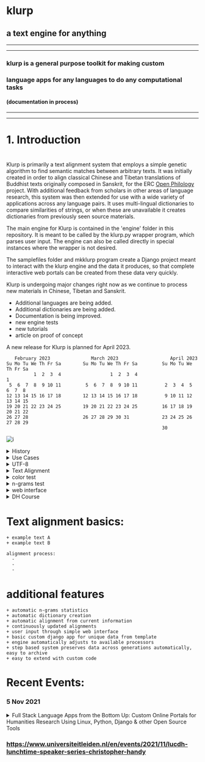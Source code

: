 # klurp

## a text engine for anything

***

***

### klurp is a general purpose toolkit for making custom
### language apps for any languages to do any computational tasks
#### (documentation in process)

***

***

#
# 1. Introduction
#

Klurp is primarily a text alignment system that employs a simple genetic algorithm to find semantic matches between arbitrary texts. It was initially created in order to align classical Chinese and Tibetan translations of Buddhist texts originally composed in Sanskrit, for the ERC [Open Philology](https://cordis.europa.eu/project/id/741884) project. With additional feedback from scholars in other areas of language research, this system was then extended for use with a wide variety of applications across any language pairs. It uses multi-lingual dictionaries to compare similarities of strings, or when these are unavailable it creates
dictionaries from previously seen source materials.

The main engine for Klurp is contained in the 'engine' folder in this repository. It is meant to be called by the klurp.py wrapper program, which parses user input. The engine can also be called directly in special instances where the wrapper is not desired.

The samplefiles folder and mkklurp program create a Django project meant to interact with the klurp engine and the data it produces, so that complete interactive web portals can be created from these data very quickly.

Klurp is undergoing major changes right now as we continue to process new materials in Chinese, Tibetan and Sanskrit.
- Additional languages are being added.
- Additional dictionaries are being added.
- Documentation is being improved.
- new engine tests
- new tutorials
- article on proof of concept

A new release for Klurp is planned for April 2023.

``    February 2023               March 2023                   April 2023         ``  
`` Su Mo Tu We Th Fr Sa        Su Mo Tu We Th Fr Sa         Su Mo Tu We Th Fr Sa  ``      
``           1  2  3  4                  1  2  3  4                            1  ``  
``  5  6  7  8  9 10 11         5  6  7  8  9 10 11          2  3  4  5  6  7  8  ``  
`` 12 13 14 15 16 17 18        12 13 14 15 16 17 18          9 10 11 12 13 14 15  ``  
`` 19 20 21 22 23 24 25        19 20 21 22 23 24 25         16 17 18 19 20 21 22  ``  
`` 26 27 28                    26 27 28 29 30 31            23 24 25 26 27 28 29  ``    
``                                                          30                    ``  
                                                        
![i](https://openphilology.eu/media/pages/news/524279882-1558970201/newsdatech2019.05.png)

<details><summary>History</summary>

Klurp began as the successor to my simple n-grams extraction program, ![aks](https://github.com/handyc/aks).
That program was lacking a user interface as well as other features that
became desirable as I continued to explore patterns in texts.

</details>

<details><summary>Use Cases</summary>

Klurp was initially created with a specific need for locating and
interacting with text patterns in Sanskrit, Tibetan and Chinese
Buddhist texts.

</details>

<details><summary>UTF-8</summary>

Klurp uses UTF-8 by default in order to avoid common problems with non-roman character sets.
Klurp has been tested on Tibetan and Chinese character sets primarily and is in the process of
adding tests for many other character sets.

</details>

<details>
<summary>Text Alignment</summary>

+ Sample alignment from [Gaṅgottaraparipṛcchā](https://www2.hf.uio.no/polyglotta/index.php?page=fulltext&vid=1179&view=fulltext):
    +  ``’di skad bdag gis thos pa dus gcig na | bcom ldan ’das mnyan yod na rgyal bu rgyal byed kyi tshal mgon med zas sbyin gyi kun dga' ra ba na bzhugs te |``  
    + ``如是我聞。一時佛在舍衛國祇樹給孤獨園。``  

+ Sample alignments from [vinaya texts](https://sites.google.com/site/sikkhamana/overview):
    +  <details><summary>``96. yā puna bhikṣuṇī ūna-viṁśati-varṣāṁ kumārī-bhūtāṁ upasthāpayet pācattikaṁ``</summary>lokottaravāda prātimokṣa https://sites.google.com/site/bhikkhunipatimokkha/lokottaravada:8rulesonsikkhamana2yearstr</details>  
    +  <details><summary>``96. 若比丘尼。與減二十雨童女。受具足者波夜提。``</summary>[mahāsāṅghika prātimokṣa](https://sites.google.com/site/bhikkhunipatimokkha/mahasanghika:8rulesonsikkhamana2yearstra)</details>
    +  <details><summary>``104. 若比丘尼。與未滿十二歲已嫁女受具足戒。波逸提。``</summary>[mahīśāsaka prātimokṣa](https://sites.google.com/site/bhikkhunipatimokkha/mahisasaka:8rulesonsikkhamana2yearstrain)</details>  
    +  <details><summary>``108. 若比丘尼。畜未滿十二歲已嫁女為眾。波夜提。``</summary>[sarvāstivāda prātimokṣa](https://sites.google.com/site/bhikkhunipatimokkha/sarvastivada:9rulesonsikkhamana2yearstra)</details>
    +  <details><summary>``108 . 若復苾芻尼知曾嫁女人年未滿十二。與出家者。波逸底迦。``</summary>[mūlasarvāstivāda prātimokṣa](https://sites.google.com/site/bhikkhunipatimokkha/mulasarvas(chinese):6rulesonsikkhamanatr)</details>
   
+ Sample alignment [sutta](https://suttacentral.net/mn12)
+ Sample alignment sutra
+ [rkts tibetan canons](https://github.com/brunogml/rKTs)
+ https://www2.hf.uio.no/polyglotta/index.php?page=fulltext&vid=511&view=fulltext
     +  utpādātyantavighno ’nyo nirodho ’pratisaṃkhyayā || 1.6 || 
     + 偈曰 恒遮欲生生 別有非擇滅 
     + 永礙當生得非擇滅 
     + | skye la gtan du bgegs byed pa | ’gog gźan so sor brtags min pas | 
+ Sample alignment [abhidharma](https://www.academia.edu/35577177/A_translation_of_the_quotations_in_%C5%9Aamathadevas_Abhidharmako%C5%9Bop%C4%81yik%C4%81_%E1%B9%AD%C4%ABk%C4%81_parallel_to_the_Chinese_Sa%E1%B9%83yukta_%C4%81gama_discourses_231_238_240_245_252_and_255)
+ https://read.84000.co/translation/toh72.html  
</details>


<details><summary>color test</summary>
$\fcolorbox{yellow}{lime} {96. yā puna bhikṣuṇī } \colorbox{white}{red} {ūna-viṁśati-varṣāṁ kumārī-bhūtāṁ upasthāpayet pācattikaṁ}$  
$\color{lime}{96. yā puna bhikṣuṇī }  \ \ \color{red}{ūna-viṁśati-varṣāṁ kumārī-bhūtāṁ upasthāpayet pācattikaṁ}$  
  
$\fcolorbox{yellow}{lime} {"96. 若比丘尼。"} \colorbox{white}{red} {與減二十雨童女。受具足者波夜提。}$  

$\fcolorbox{yellow}{lime} {104. 若比丘尼。} \colorbox{white}{red} {與未滿十二歲已嫁女受具足戒。波逸提。}$  

$\fcolorbox{yellow}{lime} {108. 若比丘尼。} \colorbox{white}{red} {畜未滿十二歲已嫁女為眾。波夜提。}$  

$\fcolorbox{yellow}{lime} {108 . 若復苾芻尼知} \colorbox{white}{red} {曾嫁女人年未滿十二。與出家者。波逸底迦。}$  

$\mathscr{\color{red}{yā puna bhikṣuṇī} \ \ \color{blue}{ūna-viṁśati-varṣāṁ } \ \ \color{yellow}{kumārī-bhūtāṁ upasthāpayet pācattikaṁ}}$
$\color{red}{yā puna bhikṣuṇī} \ \ \color{blue}{ūna-viṁśati-varṣāṁ } \ \ \color{yellow}{kumārī-bhūtāṁ upasthāpayet pācattikaṁ}$  
  
$\mathscr{\color{red}{this} \ \ \color{blue}{is \ \ a \ \ paragraph} \ \ \color{yellow}{in \ \ another \ \ font}}$

</details>

<details><summary>n-grams test</summary>
$\color{lime}{96. yā puna bhikṣuṇī }$  
  
$\color{lime} {96. 若比丘尼。}$  

$\color{lime} {104. 若比丘尼。}$  

$\color{lime} {108. 若比丘尼。}$  

$\color{lime} {108 . 若復苾芻尼知}$  

</details>
  
<details><summary>web interface</summary>

Klurp uses the Django web framework to create simple app interfaces easily.
Klurp includes various scripts to automate the creation of these apps.

Link to Klurp demo page [coming soon](https://github.com)

</details>

<details><summary>DH Course</summary>

I have received numerous requests for the course materials associated with
the digital humanities course I created and taught at Leiden University
from 2018 through 2021. I have started putting these materials online and
will soon move them to a separate repository for easier access.

course week by week
+ Week 1: The Unix/Linux command line
    + https://dhtools.org
    + ssh
+ Week 2: Userland
    + bash
    + nano
    + pico
    + vim
    + emacs
    + grep
    + sed
    + awk
+ Week 3: History and Structure of WWW
    + HTML
    + CSS
    + wget and cURL
    + Lynx and Links
+ Week 4: Forms, PHP and CMS
    + PHP
    + Grav
+ Week 5: Python
    + example 1
    + example 2
+ Week 6: Django
    + models
    + views
    + urls
    + web admin interface  
+ Week 7: Python Libraries
    + NLTK
    + spaCy
    + Pandas
+ Week 8: Advanced Django
    + templates
    + forms
    + management commands
+ Week 9: JavaScript
    + JavaScript client side interface
+ Week 10: Databases
    + PostgreSQL
    + MySQL
+ Week 11: System Administration
    + sudo
    + apt
    + nginx
    + gunicorn
+ Week 12: Version Control
    + git
    + subversion
+ Week 13
    + presenting


</details>

# Text alignment basics:
    + example text A
    + example text B
    
    alignment process:
      -
      -
      -
      
# additional features
    + automatic n-grams statistics
    + automatic dictionary creation
    + automatic alignment from current information
    + continuously updated alignments
    + user input through simple web interface
    + basic custom django app for unique data from template
    + engine automatically adjusts to available processors
    + step based system preserves data across generations automatically, easy to archive
    + easy to extend with custom code
      
# Recent Events:
### 5 Nov 2021
<details><summary>Full Stack Language Apps from the Bottom Up: Custom Online Portals for Humanities Research Using Linux, Python, Django & other Open Source Tools
</summary>

![LUCDH](https://openphilology.eu/media/pages/partners/1327078252-1625255917/lucdhweb.png)
Join us for the LUCDH lunchtime talk presented by Dr. Christopher Handy  on Wednesday, 3 November at 12:00 – 13:00.

Location: on-campus in the Digital Lab P.J. Veth 1.07 or online via Kaltura Live Rooms. 

Christopher Handy will provide an overview of the major components he uses in his Digital Humanities course at Leiden University, ‘Constructing Digital Language Toolkits’. Now in its fourth iteration, the course helps bridge the gap between traditional humanities language research and web technologies.

Students with no prior background in software design learn to combine general purpose computing resources to create professional quality language toolkits for their specific research needs. Past projects created for the course include online multilingual dictionaries, language tagging engines, educational games, and various other useful applications.

This system places an emphasis on practical methods for bringing existing research projects to the digital realm quickly and easily. The modular design of this stack is especially useful for creating and maintaining dynamic solutions for low resource languages, for which specialized software is often limited or unavailable within the mainstream market.

To Register: Please email: lucdh@hum.leidenuniv.nl 
We very much hope that you can join this live event in the Digital Lab in P.J. Veth 1.07.  However, we will also be live-streaming on Kaltura, so please let us know if you will be attending in person or would like Kaltura Live Room login details.

</details>


### https://www.universiteitleiden.nl/en/events/2021/11/lucdh-lunchtime-speaker-series-christopher-handy
#



